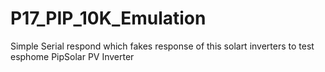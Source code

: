 # P17_PIP_10K_Emulation
Simple Serial respond which fakes response of this solart inverters to test esphome PipSolar PV Inverter
